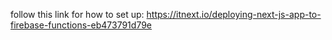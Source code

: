 follow this link for how to set up:
https://itnext.io/deploying-next-js-app-to-firebase-functions-eb473791d79e
